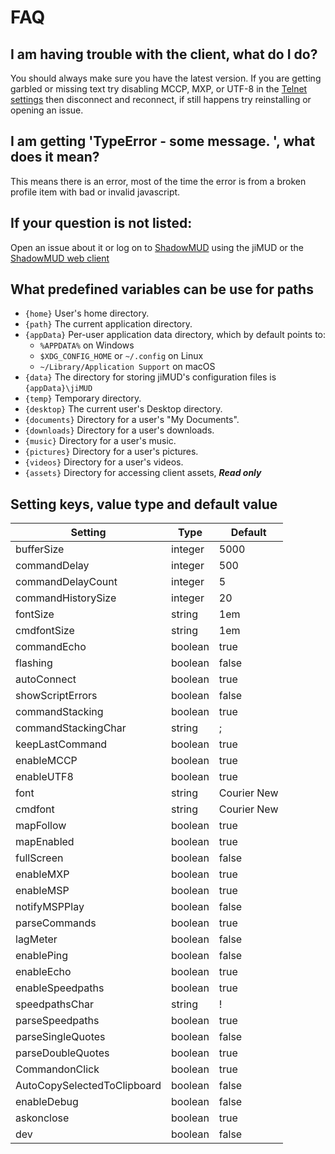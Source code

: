 
# FAQ

## I am having trouble with the client, what do I do?

You should always make sure you have the latest version.
If you are getting garbled or missing text try disabling MCCP, MXP, or UTF-8 in the [Telnet settings](preferences.md#telnet) then disconnect and reconnect, if still happens try reinstalling or opening an issue.

## I am getting 'TypeError - some message. ', what does it mean?

This means there is an error, most of the time the error is from a broken profile item with bad or invalid javascript.

## If your question is not listed:

Open an issue about it or log on to [ShadowMUD](http://www,shadowmud.com) using the jiMUD or the [ShadowMUD web client](http://www,shadowmud.com/mud.php)

## What predefined variables can be use for paths

* `{home}` User's home directory.
* `{path}` The current application directory.
* `{appData}` Per-user application data directory, which by default points to:
  * `%APPDATA%` on Windows
  * `$XDG_CONFIG_HOME` or `~/.config` on Linux
  * `~/Library/Application Support` on macOS
* `{data}` The directory for storing jiMUD's configuration files is `{appData}\jiMUD`
* `{temp}` Temporary directory.
* `{desktop}` The current user's Desktop directory.
* `{documents}` Directory for a user's "My Documents".
* `{downloads}` Directory for a user's downloads.
* `{music}` Directory for a user's music.
* `{pictures}` Directory for a user's pictures.
* `{videos}` Directory for a user's videos.
* `{assets}` Directory for accessing client assets, ***Read only***

## Setting keys, value type and default value

Setting                     | Type    | Default
----------------------------|---------|-------------
bufferSize                  | integer | 5000
commandDelay                | integer | 500
commandDelayCount           | integer | 5
commandHistorySize          | integer | 20
fontSize                    | string  | 1em
cmdfontSize                 | string  | 1em
commandEcho                 | boolean | true
flashing                    | boolean | false
autoConnect                 | boolean | true
showScriptErrors            | boolean | false
commandStacking             | boolean | true
commandStackingChar         | string  | ;
keepLastCommand             | boolean | true
enableMCCP                  | boolean | true
enableUTF8                  | boolean | true
font                        | string  | Courier New
cmdfont                     | string  | Courier New
mapFollow                   | boolean | true
mapEnabled                  | boolean | true
fullScreen                  | boolean | false
enableMXP                   | boolean | true
enableMSP                   | boolean | true
notifyMSPPlay               | boolean | false
parseCommands               | boolean | true
lagMeter                    | boolean | false
enablePing                  | boolean | false
enableEcho                  | boolean | true
enableSpeedpaths            | boolean | true
speedpathsChar              | string  | !
parseSpeedpaths             | boolean | true
parseSingleQuotes           | boolean | false
parseDoubleQuotes           | boolean | true
CommandonClick              | boolean | true
AutoCopySelectedToClipboard | boolean | false
enableDebug                 | boolean | false
askonclose                  | boolean | true
dev                         | boolean | false